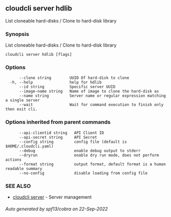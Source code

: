 ## cloudcli server hdlib

List cloneable hard-disks / Clone to hard-disk library 

### Synopsis

List cloneable hard-disks / Clone to hard-disk library 

```
cloudcli server hdlib [flags]
```

### Options

```
      --clone string        UUID Of hard-disk to clone
  -h, --help                help for hdlib
      --id string           Specific server UUID
      --image-name string   Name of image to clone the hard-disk as
      --name string         Server name or regular expression matching a single server
      --wait                Wait for command execution to finish only then exit cli.
```

### Options inherited from parent commands

```
      --api-clientid string   API Client ID
      --api-secret string     API Secret
      --config string         config file (default is $HOME/.cloudcli.yaml)
      --debug                 enable debug output to stderr
      --dryrun                enable dry run mode, does not perform actions
      --format string         output format, default format is a human readable summary
      --no-config             disable loading from config file
```

### SEE ALSO

* [cloudcli server](cloudcli_server.md)	 - Server management

###### Auto generated by spf13/cobra on 22-Sep-2022
